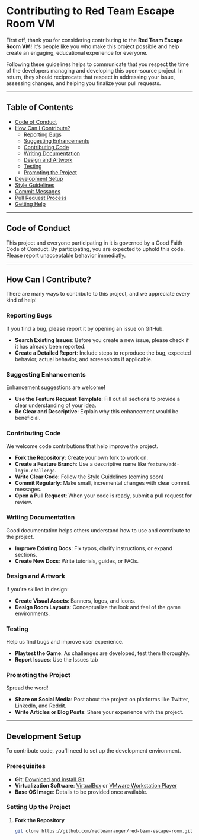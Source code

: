 # Contributing to Red Team Escape Room VM

First off, thank you for considering contributing to the **Red Team Escape Room VM**! It's people like you who make this project possible and help create an engaging, educational experience for everyone.

Following these guidelines helps to communicate that you respect the time of the developers managing and developing this open-source project. In return, they should reciprocate that respect in addressing your issue, assessing changes, and helping you finalize your pull requests.

---

## **Table of Contents**

- [Code of Conduct](#code-of-conduct)
- [How Can I Contribute?](#how-can-i-contribute)
  - [Reporting Bugs](#reporting-bugs)
  - [Suggesting Enhancements](#suggesting-enhancements)
  - [Contributing Code](#contributing-code)
  - [Writing Documentation](#writing-documentation)
  - [Design and Artwork](#design-and-artwork)
  - [Testing](#testing)
  - [Promoting the Project](#promoting-the-project)
- [Development Setup](#development-setup)
- [Style Guidelines](#style-guidelines)
- [Commit Messages](#commit-messages)
- [Pull Request Process](#pull-request-process)
- [Getting Help](#getting-help)

---

## **Code of Conduct**

This project and everyone participating in it is governed by a Good Faith Code of Conduct. By participating, you are expected to uphold this code. Please report unacceptable behavior immediatly.

---

## **How Can I Contribute?**

There are many ways to contribute to this project, and we appreciate every kind of help!

### **Reporting Bugs**

If you find a bug, please report it by opening an issue on GitHub.

- **Search Existing Issues**: Before you create a new issue, please check if it has already been reported.
- **Create a Detailed Report**: Include steps to reproduce the bug, expected behavior, actual behavior, and screenshots if applicable.

### **Suggesting Enhancements**

Enhancement suggestions are welcome!

- **Use the Feature Request Template**: Fill out all sections to provide a clear understanding of your idea.
- **Be Clear and Descriptive**: Explain why this enhancement would be beneficial.

### **Contributing Code**

We welcome code contributions that help improve the project.

- **Fork the Repository**: Create your own fork to work on.
- **Create a Feature Branch**: Use a descriptive name like `feature/add-login-challenge`.
- **Write Clear Code**: Follow the Style Guidelines (coming soon)
- **Commit Regularly**: Make small, incremental changes with clear commit messages.
- **Open a Pull Request**: When your code is ready, submit a pull request for review.

### **Writing Documentation**

Good documentation helps others understand how to use and contribute to the project.

- **Improve Existing Docs**: Fix typos, clarify instructions, or expand sections.
- **Create New Docs**: Write tutorials, guides, or FAQs.

### **Design and Artwork**

If you're skilled in design:

- **Create Visual Assets**: Banners, logos, and icons.
- **Design Room Layouts**: Conceptualize the look and feel of the game environments.

### **Testing**

Help us find bugs and improve user experience.

- **Playtest the Game**: As challenges are developed, test them thoroughly.
- **Report Issues**: Use the Issues tab

### **Promoting the Project**

Spread the word!

- **Share on Social Media**: Post about the project on platforms like Twitter, LinkedIn, and Reddit.
- **Write Articles or Blog Posts**: Share your experience with the project.

---

## **Development Setup**

To contribute code, you'll need to set up the development environment.

### **Prerequisites**

- **Git**: [Download and install Git](https://git-scm.com/downloads)
- **Virtualization Software**: [VirtualBox](https://www.virtualbox.org/) or [VMware Workstation Player](https://www.vmware.com/products/workstation-player.html)
- **Base OS Image**: Details to be provided once available.

### **Setting Up the Project**

1. **Fork the Repository**

   ```bash
   git clone https://github.com/redteamranger/red-team-escape-room.git
